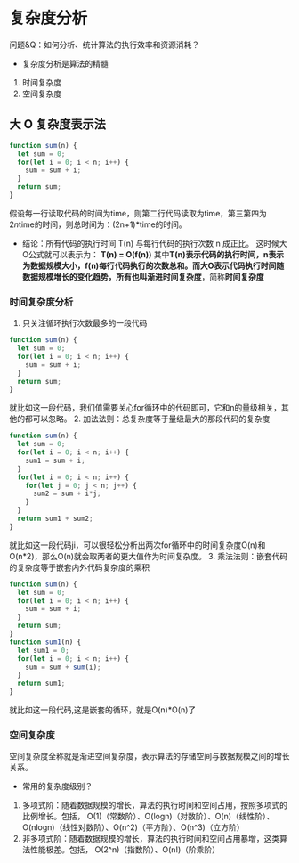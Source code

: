 # 复杂度分析
问题&Q：如何分析、统计算法的执行效率和资源消耗？

- 复杂度分析是算法的精髓
1. 时间复杂度
2. 空间复杂度

## 大 O 复杂度表示法
```js
function sum(n) {
  let sum = 0;
  for(let i = 0; i < n; i++) {
    sum = sum + i;
  }
  return sum;
}
```
假设每一行读取代码的时间为time，则第二行代码读取为time，第三第四为2*n*time的时间，则总时间为：(2n+1)*time的时间。

+ 结论：所有代码的执行时间 T(n) 与每行代码的执行次数 n 成正比。
这时候大O公式就可以表示为：   **T(n) = O(f(n))**
其中**T(n)**表示代码的执行时间，**n**表示为数据规模大小，**f(n)**每行代码执行的次数总和。而**大O**表示代码执行时间随数据规模增长的变化趋势，所有也叫**渐进时间复杂度**，简称**时间复杂度**

### 时间复杂度分析

1. 只关注循环执行次数最多的一段代码
```js
function sum(n) {
  let sum = 0;
  for(let i = 0; i < n; i++) {
    sum = sum + i;
  }
  return sum;
}
```
就比如这一段代码，我们值需要关心for循环中的代码即可，它和n的量级相关，其他的都可以忽略。
2. 加法法则：总复杂度等于量级最大的那段代码的复杂度
```js
function sum(n) {
  let sum = 0;
  for(let i = 0; i < n; i++) {
    sum1 = sum + i;
  }
  for(let i = 0; i < n; i++) {
    for(let j = 0; j < n; j++) {
      sum2 = sum + i*j;
    }
  }
  return sum1 + sum2;
}
```
就比如这一段代码ji，可以很轻松分析出两次for循环中的时间复杂度O(n)和O(n*2)，那么O(n)就会取两者的更大值作为时间复杂度。
3. 乘法法则：嵌套代码的复杂度等于嵌套内外代码复杂度的乘积
```js
function sum(n) {
  let sum = 0;
  for(let i = 0; i < n; i++) {
    sum = sum + i;
  }
  return sum;
}
function sum1(n) {
  let sum1 = 0;
  for(let i = 0; i < n; i++) {
    sum = sum + sum(i);
  }
  return sum1;
}
```
就比如这一段代码,这是嵌套的循环，就是O(n)*O(n)了

### 空间复杂度
空间复杂度全称就是渐进空间复杂度，表示算法的存储空间与数据规模之间的增长关系。

- 常用的复杂度级别？
1. 多项式阶：随着数据规模的增长，算法的执行时间和空间占用，按照多项式的比例增长。包括，
O(1)（常数阶）、O(logn)（对数阶）、O(n)（线性阶）、O(nlogn)（线性对数阶）、O(n^2)（平方阶）、O(n^3)（立方阶）
2. 非多项式阶：随着数据规模的增长，算法的执行时间和空间占用暴增，这类算法性能极差。包括，
O(2^n)（指数阶）、O(n!)（阶乘阶）



